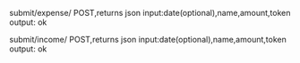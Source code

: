 submit/expense/
    POST,returns json
    input:date(optional),name,amount,token
    output: ok

submit/income/
    POST,returns json
    input:date(optional),name,amount,token
    output: ok